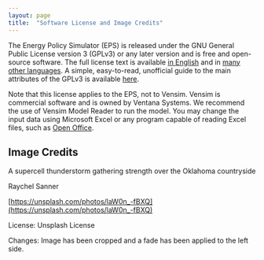 ```yaml
---
layout: page
title:  "Software License and Image Credits"
---
```


The Energy Policy Simulator (EPS) is released under the GNU General Public License version 3 (GPLv3) or any later version and is free and open-source software.  The full license text is available [in English](http://www.gnu.org/licenses/gpl-3.0.en.html) and in [many other languages](http://www.gnu.org/licenses/translations.html).  A simple, easy-to-read, unofficial guide to the main attributes of the GPLv3 is available <a href="https://tldrlegal.com/license/gnu-general-public-license-v3-(gpl-3)">here</a>.

Note that this license applies to the EPS, not to Vensim.  Vensim is commercial software and is owned by Ventana Systems.  We recommend the use of Vensim Model Reader to run the model.  You may change the input data using Microsoft Excel or any program capable of reading Excel files, such as [Open Office](https://www.openoffice.org/).

## Image Credits

A supercell thunderstorm gathering strength over the Oklahoma countryside

Raychel Sanner

[https://unsplash.com/photos/laW0n_-fBXQ](https://unsplash.com/photos/laW0n_-fBXQ)

License: Unsplash License

Changes: Image has been cropped and a fade has been applied to the left side.

